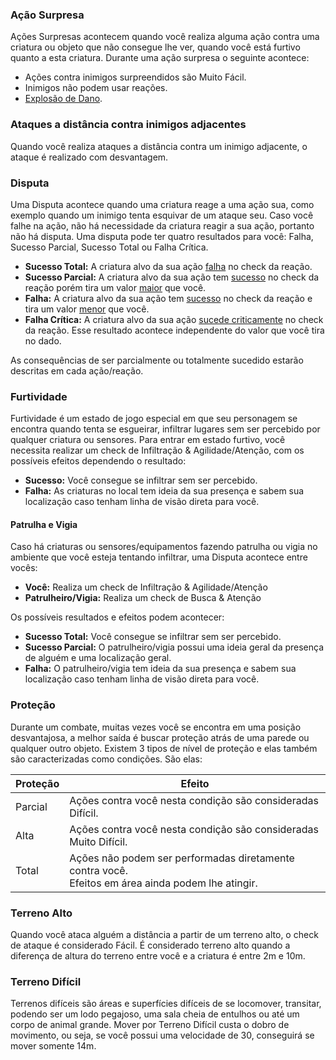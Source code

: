 ### Ação Surpresa
Ações Surpresas acontecem quando você realiza alguma ação contra uma criatura ou objeto que não consegue lhe ver, quando você está furtivo quanto a esta criatura. Durante uma ação surpresa o seguinte acontece:

- Ações contra inimigos surpreendidos são Muito Fácil.    
- Inimigos não podem usar reações.    
- [Explosão de Dano](./damage.md#explosão-de-dano).

### Ataques a distância contra inimigos adjacentes
Quando você realiza ataques a distância contra um inimigo adjacente, o ataque é realizado com desvantagem.

### Disputa
Uma Disputa acontece quando uma criatura reage a uma ação sua, como exemplo quando um inimigo tenta esquivar de um ataque seu. Caso você falhe na ação, não há necessidade da criatura reagir a sua ação, portanto não há disputa. Uma disputa pode ter quatro resultados para você: Falha, Sucesso Parcial, Sucesso Total ou Falha Crítica.

- **Sucesso Total:** A criatura alvo da sua ação <ins>falha</ins> no check da reação. 
- **Sucesso Parcial:** A criatura alvo da sua ação tem <ins>sucesso</ins> no check da reação porém tira um valor <ins>maior</ins> que você.  
- **Falha:** A criatura alvo da sua ação tem <ins>sucesso</ins> no check da reação e tira um valor <ins>menor</ins> que você.  
- **Falha Crítica:** A criatura alvo da sua ação <ins>sucede criticamente</ins> no check da reação. Esse resultado acontece independente do valor que você tira no dado.
  
As consequências de ser parcialmente ou totalmente sucedido estarão descritas em cada ação/reação.

### Furtividade
Furtividade é um estado de jogo especial em que seu personagem se encontra quando tenta se esgueirar, infiltrar lugares sem ser percebido por qualquer criatura ou sensores.
Para entrar em estado furtivo, você necessita realizar um check de Infiltração & Agilidade/Atenção, com os possíveis efeitos dependendo o resultado:

- **Sucesso:** Você consegue se infiltrar sem ser percebido.
- **Falha:** As criaturas no local tem ideia da sua presença e sabem sua localização caso tenham linha de visão direta para você.

#### Patrulha e Vigia
Caso há criaturas ou sensores/equipamentos fazendo patrulha ou vigia no ambiente que você esteja tentando infiltrar, uma Disputa acontece entre vocês:

- **Você:** Realiza um check de Infiltração & Agilidade/Atenção
- **Patrulheiro/Vigia:** Realiza um check de Busca & Atenção

Os possíveis resultados e efeitos podem acontecer:

- **Sucesso Total:** Você consegue se infiltrar sem ser percebido.
- **Sucesso Parcial:** O patrulheiro/vigia possui uma ideia geral da presença de alguém e uma localização geral.
- **Falha:** O patrulheiro/vigia tem ideia da sua presença e sabem sua localização caso tenham linha de visão direta para você.

### Proteção

Durante um combate, muitas vezes você se encontra em uma posição desvantajosa, a melhor saída é buscar proteção atrás de uma parede ou qualquer outro objeto. Existem 3 tipos de nível de proteção e elas também são caracterizadas como condições. São elas:

| Proteção | Efeito                                                                                                |
| -------- | ----------------------------------------------------------------------------------------------------- |
| Parcial  | Ações contra você nesta condição são consideradas Difícil.                                            |
| Alta     | Ações contra você nesta condição são consideradas Muito Difícil.                                      |
| Total    | Ações não podem ser performadas diretamente contra você. <br>Efeitos em área ainda podem lhe atingir. |
  
### Terreno Alto

Quando você ataca alguém a distância a partir de um terreno alto, o check de ataque é considerado Fácil. É considerado terreno alto quando a diferença de altura do terreno entre você e a criatura é entre 2m e 10m.

### Terreno Difícil
Terrenos difíceis são áreas e superfícies difíceis de se locomover, transitar, podendo ser um lodo pegajoso, uma sala cheia de entulhos ou até um corpo de animal grande. Mover por Terreno Difícil custa o dobro de movimento, ou seja, se você possui uma velocidade de 30, conseguirá se mover somente 14m.



